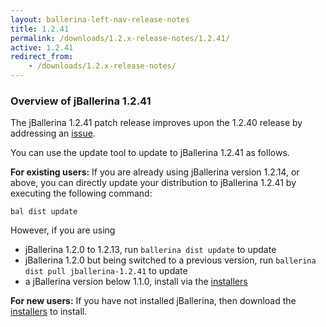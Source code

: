 ```yaml
---
layout: ballerina-left-nav-release-notes
title: 1.2.41
permalink: /downloads/1.2.x-release-notes/1.2.41/
active: 1.2.41
redirect_from:
    - /downloads/1.2.x-release-notes/
---
```


### Overview of jBallerina 1.2.41

The jBallerina 1.2.41 patch release improves upon the 1.2.40 release by addressing an [issue](https://github.com/ballerina-platform/ballerina-lang/pull/40997).

You can use the update tool to update to jBallerina 1.2.41 as follows.

**For existing users:**
If you are already using jBallerina version 1.2.14, or above, you can directly update your distribution to jBallerina 1.2.41 by executing the following command:

```
bal dist update
```

However, if you are using

- jBallerina 1.2.0 to 1.2.13, run `ballerina dist update` to update
- jBallerina 1.2.0 but being switched to a previous version, run `ballerina dist pull jballerina-1.2.41` to update
- a jBallerina version below 1.1.0, install via the [installers](https://ballerina.io/downloads/)

**For new users:**
If you have not installed jBallerina, then download the [installers](https://ballerina.io/downloads/) to install.

<style>.cGitButtonContainer, .cBallerinaTocContainer {display:none;}</style>
